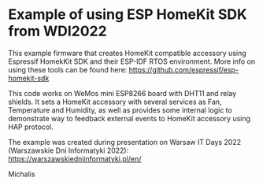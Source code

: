# Example of using ESP HomeKit SDK from WDI2022

This example firmware that creates HomeKit compatible accessory using Espressif HomekKit SDK and their ESP-IDF RTOS environment. More info on using these tools can be found here: https://github.com/espressif/esp-homekit-sdk 

This code works on WeMos mini ESP8266 board with DHT11 and relay shields. It sets a HomeKit accessory with several services as Fan, Temperature and Humidity, as well as provides some internal logic to demonstrate way to feedback external events to HomeKit accessory using HAP protocol.

The example was created during presentation on Warsaw IT Days 2022 (Warszawskie Dni Informatyki 2022): https://warszawskiedniinformatyki.pl/en/

Michalis

